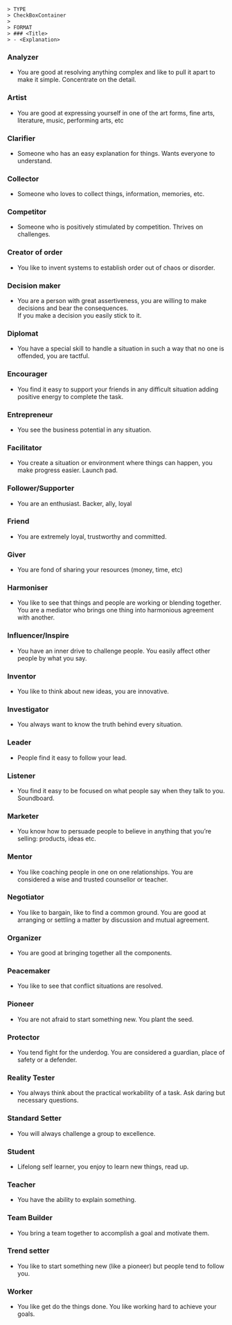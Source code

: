 ```
> TYPE
> CheckBoxContainer
>
> FORMAT
> ### <Title>
> - <Explanation>
```

### Analyzer
- You are good at resolving anything complex and like to pull it apart to make it simple. Concentrate on the detail.

### Artist
- You are good at expressing yourself in one of the art forms, fine arts, literature, music, performing arts, etc

### Clarifier
- Someone who has an easy explanation for things. Wants everyone to understand.

### Collector
- Someone who loves to collect things, information, memories, etc.

### Competitor
- Someone who is positively stimulated by competition. Thrives on challenges.

### Creator of order
- You like to invent systems to establish order out of chaos or disorder.

### Decision maker
- You are a person with great assertiveness, you are willing to make decisions and bear the consequences. <br />If you make a decision you easily stick to it.

### Diplomat
- You have a special skill to handle a situation in such a way that no one is offended, you are tactful.

### Encourager
- You find it easy to support your friends in any difficult situation adding positive energy to complete the task.

### Entrepreneur
- You see the business potential in any situation.

### Facilitator
- You create a situation or environment where things can happen, you make progress easier. Launch pad.

### Follower/Supporter
- You are an enthusiast. Backer, ally, loyal

### Friend
- You are extremely loyal, trustworthy and committed.

### Giver
- You are fond of sharing your resources (money, time, etc)

### Harmoniser
- You like to see that things and people are working or blending together. You are a mediator who brings one thing into harmonious agreement with another.

### Influencer/Inspire
- You have an inner drive to challenge people. You easily affect other people by what you say.

### Inventor
- You like to think about new ideas, you are innovative.

### Investigator
- You always want to know the truth behind every situation.

### Leader
- People find it easy to follow your lead.

### Listener
- You find it easy to be focused on what people say when they talk to you. Soundboard.

### Marketer
- You know how to persuade people to believe in anything that you’re selling: products, ideas etc.

### Mentor
- You like coaching people in one on one relationships. You are considered a wise and trusted counsellor or teacher.

### Negotiator
- You like to bargain, like to find a common ground. You are good at arranging or settling a matter by discussion and mutual agreement.

### Organizer
- You are good at bringing together all the components.

### Peacemaker
- You like to see that conflict situations are resolved.

### Pioneer
- You are not afraid to start something new. You plant the seed.

### Protector
- You tend fight for the underdog. You are considered a guardian, place of safety or a defender.

### Reality Tester
- You always think about the practical workability of a task. Ask daring but necessary questions.

### Standard Setter
- You will always challenge a group to excellence.

### Student
- Lifelong self learner, you enjoy to learn new things, read up.

### Teacher
- You have the ability to explain something.

### Team Builder
- You bring a team together to accomplish a goal and motivate them.

### Trend setter
- You like to start something new (like a pioneer) but people tend to follow you.

### Worker
- You like get do the things done. You like working hard to achieve your goals.
